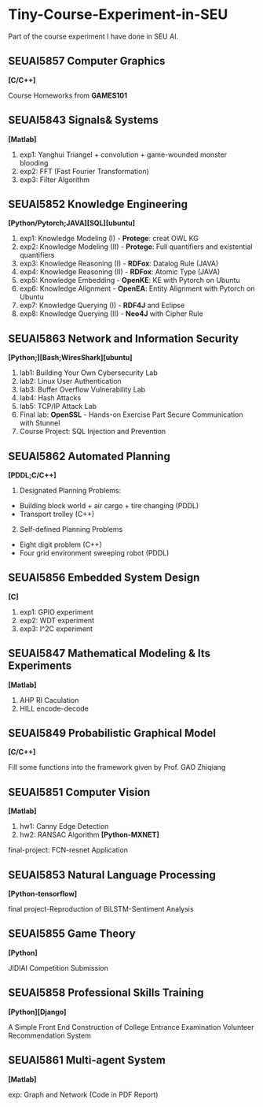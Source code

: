 # Tiny-Course-Experiment-in-SEU

Part of the course experiment I have done in SEU AI. 

## SEUAI5857 Computer Graphics
**[C/C++]**

Course Homeworks from **GAMES101**

## SEUAI5843 Signals& Systems
**[Matlab]**
1. exp1: Yanghui Triangel + convolution + game-wounded monster blooding
2. exp2: FFT (Fast Fourier Transformation)
3. exp3: Filter Algorithm

## SEUAI5852 Knowledge Engineering
**[Python/Pytorch;JAVA][SQL][ubuntu]**
1. exp1: Knowledge Modeling (I) - **Protege**: creat OWL KG
2. exp2: Knowledge Modeling (II) - **Protege**: Full quantifiers and existential quantifiers
3. exp3: Knowledge Reasoning (I) - **RDFox**: Datalog Rule (JAVA)
4. exp4: Knowledge Reasoning (II) - **RDFox**: Atomic Type (JAVA)
5. exp5: Knowledge Embedding - **OpenKE**: KE with Pytorch on Ubuntu
6. exp6: Knowledge Alignment - **OpenEA**: Entity Alignment with Pytorch on Ubuntu
7. exp7: Knowledge Querying (I) - **RDF4J** and Eclipse
8. exp8: Knowledge Querying (II) - **Neo4J** with Cipher Rule

## SEUAI5863 Network and Information Security
**[Python;][Bash;WiresShark][ubuntu]**
1. lab1: Building Your Own Cybersecurity Lab
2. lab2: Linux User Authentication
3. lab3: Buffer Overflow Vulnerability Lab
4. lab4: Hash Attacks
5. lab5: TCP/IP Attack Lab
6. Final lab: **OpenSSL** - Hands-on Exercise Part Secure Communication with Stunnel
7. Course Project: SQL Injection and Prevention


## SEUAI5862 Automated Planning
**[PDDL;C/C++]**
1. Designated Planning Problems:
  - Building block world + air cargo + tire changing (PDDL)
  - Transport trolley (C++)
2. Self-defined Planning Problems
  - Eight digit problem (C++)
  - Four grid environment sweeping robot (PDDL)

## SEUAI5856 Embedded System Design
**[C]**
1. exp1: GPIO experiment
2. exp2: WDT experiment
3. exp3: I^2C experiment

## SEUAI5847 Mathematical Modeling & Its Experiments
**[Matlab]**
1. AHP RI Caculation
2. HILL encode-decode

## SEUAI5849 Probabilistic Graphical Model
**[C/C++]**

Fill some functions into the framework given by Prof. GAO Zhiqiang

## SEUAI5851 Computer Vision
**[Matlab]**
1. hw1: Canny Edge Detection
2. hw2: RANSAC Algorithm
**[Python-MXNET]**

final-project: FCN-resnet Application

## SEUAI5853 Natural Language Processing
**[Python-tensorflow]**

final project-Reproduction of BiLSTM-Sentiment Analysis

## SEUAI5855 Game Theory
**[Python]**

JIDIAI Competition Submission

## SEUAI5858 Professional Skills Training
**[Python][Django]**

A Simple Front End Construction of College Entrance Examination Volunteer Recommendation System

## SEUAI5861 Multi-agent System
**[Matlab]**

exp: Graph and Network (Code in PDF Report)  





